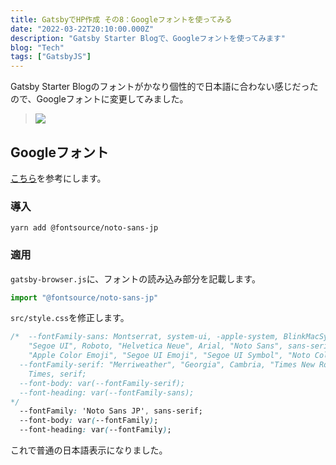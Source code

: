 ```yaml
---
title: GatsbyでHP作成 その8：Googleフォントを使ってみる
date: "2022-03-22T20:10:00.000Z"
description: "Gatsby Starter Blogで、Googleフォントを使ってみます"
blog: "Tech"
tags: ["GatsbyJS"]
---
```


Gatsby Starter Blogのフォントがかなり個性的で日本語に合わない感じだったので、Googleフォントに変更してみました。


> ![](https://i.gyazo.com/454e3253b87e14a80c58def7a4ef60e2.png)

## Googleフォント
[こちら](https://www.gatsbyjs.com/docs/how-to/styling/using-web-fonts/#self-host-google-fonts-with-fontsource)を参考にします。

### 導入
```shell
yarn add @fontsource/noto-sans-jp
```

### 適用

`gatsby-browser.js`に、フォントの読み込み部分を記載します。
```js
import "@fontsource/noto-sans-jp"
```

`src/style.css`を修正します。
```css
/*  --fontFamily-sans: Montserrat, system-ui, -apple-system, BlinkMacSystemFont,
    "Segoe UI", Roboto, "Helvetica Neue", Arial, "Noto Sans", sans-serif,
    "Apple Color Emoji", "Segoe UI Emoji", "Segoe UI Symbol", "Noto Color Emoji";
  --fontFamily-serif: "Merriweather", "Georgia", Cambria, "Times New Roman",
    Times, serif;
  --font-body: var(--fontFamily-serif);
  --font-heading: var(--fontFamily-sans);
*/
  --fontFamily: 'Noto Sans JP', sans-serif;
  --font-body: var(--fontFamily);
  --font-heading: var(--fontFamily);
```

これで普通の日本語表示になりました。
